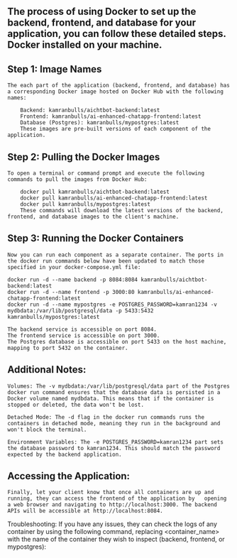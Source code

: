 ## The process of using Docker to set up the backend, frontend, and database for your application, you can follow these detailed steps. Docker installed on your machine.

## Step 1: Image Names

    The each part of the application (backend, frontend, and database) has a corresponding Docker image hosted on Docker Hub with the following names:

        Backend: kamranbulls/aichtbot-backend:latest
        Frontend: kamranbulls/ai-enhanced-chatapp-frontend:latest
        Database (Postgres): kamranbulls/mypostgres:latest
        These images are pre-built versions of each component of the application.

## Step 2: Pulling the Docker Images
    To open a terminal or command prompt and execute the following commands to pull the images from Docker Hub:

        docker pull kamranbulls/aichtbot-backend:latest
        docker pull kamranbulls/ai-enhanced-chatapp-frontend:latest
        docker pull kamranbulls/mypostgres:latest
        These commands will download the latest versions of the backend, frontend, and database images to the client's machine.

## Step 3: Running the Docker Containers
    Now you can run each component as a separate container. The ports in the docker run commands below have been updated to match those specified in your docker-compose.yml file:

    docker run -d --name backend -p 8084:8084 kamranbulls/aichtbot-backend:latest
    docker run -d --name frontend -p 3000:80 kamranbulls/ai-enhanced-chatapp-frontend:latest
    docker run -d --name mypostgres -e POSTGRES_PASSWORD=kamran1234 -v mydbdata:/var/lib/postgresql/data -p 5433:5432 kamranbulls/mypostgres:latest

    The backend service is accessible on port 8084.
    The frontend service is accessible on port 3000.
    The Postgres database is accessible on port 5433 on the host machine, mapping to port 5432 on the container.

## Additional Notes:

    Volumes: The -v mydbdata:/var/lib/postgresql/data part of the Postgres docker run command ensures that the database data is persisted in a Docker volume named mydbdata. This means that if the container is stopped or deleted, the data won't be lost.

    Detached Mode: The -d flag in the docker run commands runs the containers in detached mode, meaning they run in the background and won't block the terminal.

    Environment Variables: The -e POSTGRES_PASSWORD=kamran1234 part sets the database password to kamran1234. This should match the password expected by the backend application.

## Accessing the Application:
    Finally, let your client know that once all containers are up and running, they can access the frontend of the application by   opening a web browser and navigating to http://localhost:3000. The backend APIs will be accessible at http://localhost:8084.

Troubleshooting:
If you have any issues, they can check the logs of any container by using the following command, replacing <container_name> with the name of the container they wish to inspect (backend, frontend, or mypostgres):

